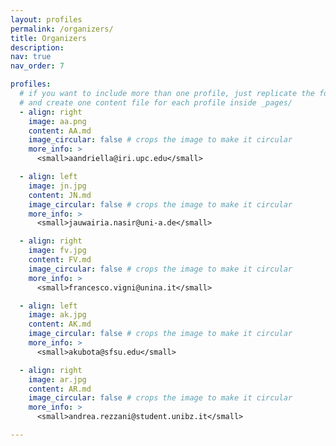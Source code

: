 ```yaml
---
layout: profiles
permalink: /organizers/
title: Organizers
description:
nav: true
nav_order: 7

profiles:
  # if you want to include more than one profile, just replicate the following block
  # and create one content file for each profile inside _pages/
  - align: right
    image: aa.png
    content: AA.md
    image_circular: false # crops the image to make it circular
    more_info: >
      <small>aandriella@iri.upc.edu</small>

  - align: left
    image: jn.jpg
    content: JN.md
    image_circular: false # crops the image to make it circular
    more_info: >
      <small>jauwairia.nasir@uni-a.de</small>

  - align: right
    image: fv.jpg
    content: FV.md
    image_circular: false # crops the image to make it circular
    more_info: >
      <small>francesco.vigni@unina.it</small>

  - align: left
    image: ak.jpg
    content: AK.md
    image_circular: false # crops the image to make it circular
    more_info: >
      <small>akubota@sfsu.edu</small>

  - align: right
    image: ar.jpg
    content: AR.md
    image_circular: false # crops the image to make it circular
    more_info: >
      <small>andrea.rezzani@student.unibz.it</small>

---
```

